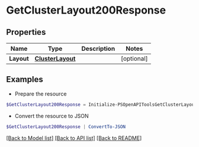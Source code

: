 # GetClusterLayout200Response
## Properties

Name | Type | Description | Notes
------------ | ------------- | ------------- | -------------
**Layout** | [**ClusterLayout**](ClusterLayout.md) |  | [optional] 

## Examples

- Prepare the resource
```powershell
$GetClusterLayout200Response = Initialize-PSOpenAPIToolsGetClusterLayout200Response  -Layout null
```

- Convert the resource to JSON
```powershell
$GetClusterLayout200Response | ConvertTo-JSON
```

[[Back to Model list]](../README.md#documentation-for-models) [[Back to API list]](../README.md#documentation-for-api-endpoints) [[Back to README]](../README.md)


